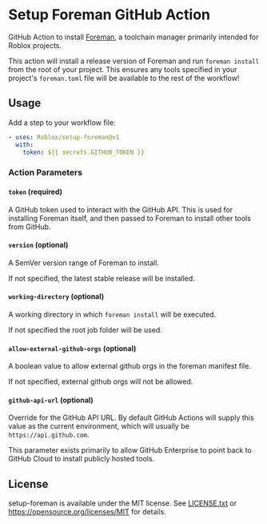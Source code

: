 # Setup Foreman GitHub Action
GitHub Action to install [Foreman](https://github.com/Roblox/foreman), a toolchain manager primarily intended for Roblox projects.

This action will install a release version of Foreman and run `foreman install` from the root of your project. This ensures any tools specified in your project's `foreman.toml` file will be available to the rest of the workflow!

## Usage
Add a step to your workflow file:

```yaml
- uses: Roblox/setup-foreman@v1
  with:
    token: ${{ secrets.GITHUB_TOKEN }}
```

### Action Parameters

#### `token` (required)
A GitHub token used to interact with the GitHub API. This is used for installing Foreman itself, and then passed to Foreman to install other tools from GitHub.

#### `version` (optional)
A SemVer version range of Foreman to install.

If not specified, the latest stable release will be installed.

#### `working-directory` (optional)
A working directory in which `foreman install` will be executed.

If not specified the root job folder will be used.

#### `allow-external-github-orgs` (optional)
A boolean value to allow external github orgs in the foreman manifest file.

If not specified, external github orgs will not be allowed.

#### `github-api-url` (optional)
Override for the GitHub API URL. By default GitHub Actions will supply this
value as the current environment, which will usually be
`https://api.github.com`.

This parameter exists primarily to allow GitHub Enterprise to point back to
GitHub Cloud to install publicly hosted tools.

## License
setup-foreman is available under the MIT license. See [LICENSE.txt](LICENSE.txt) or <https://opensource.org/licenses/MIT> for details.
